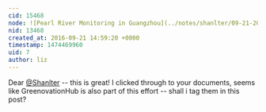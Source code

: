 ```yaml
---
cid: 15468
node: ![Pearl River Monitoring in Guangzhou](../notes/shanlter/09-21-2016/pearl-river-monitoring-in-guangzhou)
nid: 13468
created_at: 2016-09-21 14:59:20 +0000
timestamp: 1474469960
uid: 7
author: liz
---
```


Dear [@Shanlter](/profile/Shanlter) -- this is great! I clicked through to your documents, seems like GreenovationHub is also part of this effort -- shall i tag them in this post?